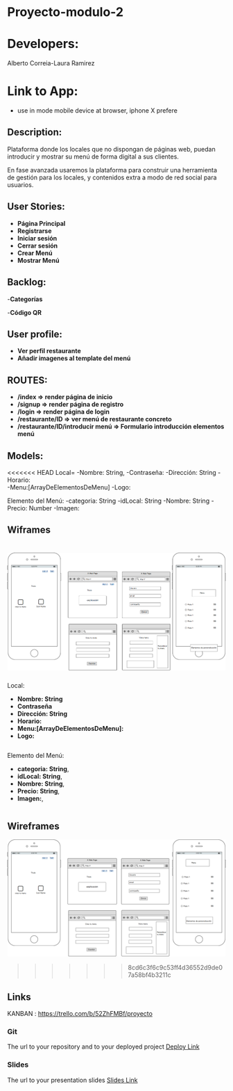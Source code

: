 # Proyecto-modulo-2

# Developers:

Alberto Correia-Laura Ramirez

# Link to App:

- use in mode mobile device at browser, iphone X prefere

## Description:

Plataforma donde los locales que no dispongan de páginas web, puedan introducir y mostrar su menú de forma digital a sus clientes.

En fase avanzada usaremos la plataforma para construir una herramienta de gestión para los locales, y contenidos extra a modo de red social para usuarios.

## User Stories:

- **Página Principal**
- **Registrarse**
- **Iniciar sesión**
- **Cerrar sesión**
- **Crear Menú**
- **Mostrar Menú**

## Backlog:

-**Categorías**

-**Código QR**

## User profile:

- **Ver perfil restaurante**
- **Añadir imagenes al template del menú**

## ROUTES:

- **/index => render página de inicio**
- **/signup => render página de registro**
- **/login => render página de login**
- **/restaurante/ID => ver menú de restaurante concreto**
- **/restaurante/ID/introducir menú => Formulario introducción elementos menú**

## Models:

<<<<<<< HEAD
Local= 
-Nombre: String,
-Contraseña:
-Dirección: String
-Horario:  
-Menu:[ArrayDeElementosDeMenu]
-Logo:


Elemento del Menú: 
-categoria: String
-idLocal: String
-Nombre: String
-Precio: Number
-Imagen:


## Wiframes

![Wiframes1](https://github.com/CorreiaAlberto/Proyecto-modulo-2/blob/master/wiframes/Wiframes1.png)
=======
Local:
- **Nombre: String**
- **Contraseña**
- **Dirección: String**
- **Horario:**
- **Menu:[ArrayDeElementosDeMenu]:**
- **Logo:**
```
```

Elemento del Menú:
- **categoria: String**,
- **idLocal: String**,
- **Nombre: String**,
- **Precio: String**,
- **Imagen:**,
```
```

## Wireframes

![Wiframe2](https://github.com/CorreiaAlberto/Proyecto-modulo-2/blob/master/wiframes/Wiframe2.png)
>>>>>>> 8cd6c3f6c9c53ff4d36552d9de07a58bf4b3211c

## Links

KANBAN : https://trello.com/b/52ZhFMBf/proyecto

### Git

The url to your repository and to your deployed project
[Deploy Link]()

### Slides

The url to your presentation slides
[Slides Link](http://slides.com)
